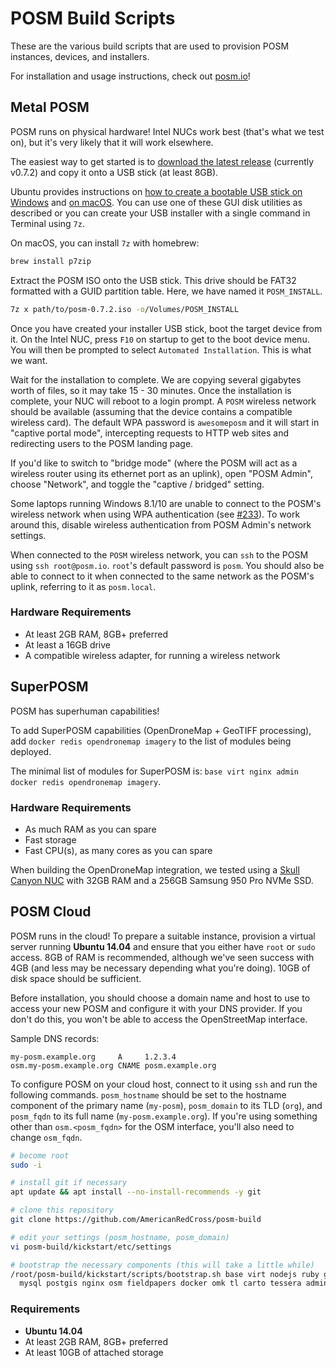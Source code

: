 # POSM Build Scripts

These are the various build scripts that are used to provision POSM instances, devices, and
installers.

For installation and usage instructions, check out [posm.io](https://posm.io)!

## Metal POSM

POSM runs on physical hardware! Intel NUCs work best (that's what we test on), but it's very likely
that it will work elsewhere.

The easiest way to get started is to [download the latest
release](http://posm.s3.amazonaws.com/releases/posm-0.7.2.iso) (currently v0.7.2) and copy
it onto a USB stick (at least 8GB).

Ubuntu provides instructions on [how to create a bootable USB stick on
Windows](https://www.ubuntu.com/download/desktop/create-a-usb-stick-on-windows) and [on
macOS](https://www.ubuntu.com/download/desktop/create-a-usb-stick-on-mac-osx). You can use one of
these GUI disk utilities as described or you can create your USB installer with a single command in
Terminal using `7z`.

On macOS, you can install `7z` with homebrew:

```bash
brew install p7zip
```

Extract the POSM ISO onto the USB stick. This drive should be FAT32 formatted with a GUID partition
table. Here, we have named it `POSM_INSTALL`.

```bash
7z x path/to/posm-0.7.2.iso -o/Volumes/POSM_INSTALL
```

Once you have created your installer USB stick, boot the target device from it. On the Intel NUC,
press `F10` on startup to get to the boot device menu. You will then be prompted to select
`Automated Installation`. This is what we want.

Wait for the installation to complete. We are copying several gigabytes worth of files, so it may
take 15 - 30 minutes. Once the installation is complete, your NUC will reboot to a login prompt. A
`POSM` wireless network should be available (assuming that the device contains a compatible wireless
card). The default WPA password is `awesomeposm` and it will start in "captive portal mode",
intercepting requests to HTTP web sites and redirecting users to the POSM landing page.

If you'd like to switch to "bridge mode" (where the POSM will act as a wireless router using its
ethernet port as an uplink), open "POSM Admin", choose "Network", and toggle the "captive / bridged"
setting.

Some laptops running Windows 8.1/10 are unable to connect to the POSM's wireless network when using
WPA authentication (see [#233](https://github.com/AmericanRedCross/posm/issues/233)). To work around
this, disable wireless authentication from POSM Admin's network settings.

When connected to the `POSM` wireless network, you can `ssh` to the POSM using `ssh root@posm.io`.
`root`'s default password is `posm`. You should also be able to connect to it when connected to the
same network as the POSM's uplink, referring to it as `posm.local`.

### Hardware Requirements

* At least 2GB RAM, 8GB+ preferred
* At least a 16GB drive
* A compatible wireless adapter, for running a wireless network

## SuperPOSM

POSM has superhuman capabilities!

To add SuperPOSM capabilities (OpenDroneMap + GeoTIFF processing), add `docker redis opendronemap
imagery` to the list of modules being deployed.

The minimal list of modules for SuperPOSM is: `base virt nginx admin docker redis opendronemap imagery`.

### Hardware Requirements

* As much RAM as you can spare
* Fast storage
* Fast CPU(s), as many cores as you can spare

When building the OpenDroneMap integration, we tested using a [Skull Canyon
NUC](http://www.intel.com/content/www/us/en/nuc/nuc-kit-nuc6i7kyk-features-configurations.html) with
32GB RAM and a 256GB Samsung 950 Pro NVMe SSD.

## POSM Cloud

POSM runs in the cloud! To prepare a suitable instance, provision a virtual server running **Ubuntu
14.04** and ensure that you either have `root` or `sudo` access. 8GB of RAM is recommended, although
we've seen success with 4GB (and less may be necessary depending what you're doing). 10GB of disk
space should be sufficient.

Before installation, you should choose a domain name and host to use to access your new POSM and
configure it with your DNS provider. If you don't do this, you won't be able to access the
OpenStreetMap interface.

Sample DNS records:

```
my-posm.example.org     A     1.2.3.4
osm.my-posm.example.org CNAME posm.example.org
```

To configure POSM on your cloud host, connect to it using `ssh` and run the following commands.
`posm_hostname` should be set to the hostname component of the primary name (`my-posm`),
`posm_domain` to its TLD (`org`), and `posm_fqdn` to its full name (`my-posm.example.org`). If
you're using something other than `osm.<posm_fqdn>` for the OSM interface, you'll also need to
change `osm_fqdn`.

```bash
# become root
sudo -i

# install git if necessary
apt update && apt install --no-install-recommends -y git

# clone this repository
git clone https://github.com/AmericanRedCross/posm-build

# edit your settings (posm_hostname, posm_domain)
vi posm-build/kickstart/etc/settings

# bootstrap the necessary components (this will take a little while)
/root/posm-build/kickstart/scripts/bootstrap.sh base virt nodejs ruby gis \
  mysql postgis nginx osm fieldpapers docker omk tl carto tessera admin
```

### Requirements

* **Ubuntu 14.04**
* At least 2GB RAM, 8GB+ preferred
* At least 10GB of attached storage
